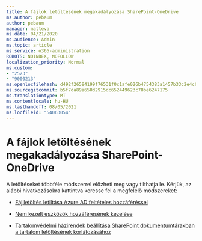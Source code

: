 ```yaml
---
title: A fájlok letöltésének megakadályozása SharePoint-OneDrive
ms.author: pebaum
author: pebaum
manager: matteva
ms.date: 04/21/2020
ms.audience: Admin
ms.topic: article
ms.service: o365-administration
ROBOTS: NOINDEX, NOFOLLOW
localization_priority: Normal
ms.custom:
- "2523"
- "9000213"
ms.openlocfilehash: d492f26584199f76531f0c1afe026b4754383a1457b33c2e4c643fb13977b319
ms.sourcegitcommit: b5f7da89a650d2915dc652449623c78be6247175
ms.translationtype: MT
ms.contentlocale: hu-HU
ms.lasthandoff: 08/05/2021
ms.locfileid: "54063054"
---
```

# <a name="prevent-files-from-being-downloaded-from-sharepoint-or-onedrive"></a>A fájlok letöltésének megakadályozása SharePoint-OneDrive

A letöltéseket többféle módszerrel előzheti meg vagy tilthatja le. Kérjük, az alábbi hivatkozásokra kattintva keresse fel a megfelelő módszereket:

- [Fájlletöltés letiltása Azure AD feltételes hozzáféréssel](https://docs.microsoft.com/cloud-app-security/use-case-proxy-block-session-aad#create-a-block-download-policy-for-unmanaged-devices)

- [Nem kezelt eszközök hozzáférésének kezelése](https://docs.microsoft.com/sharepoint/control-access-from-unmanaged-devices)

- [Tartalomvédelmi házirendek beállítása SharePoint dokumentumtárakban a tartalom letöltésének korlátozásához](https://docs.microsoft.com/microsoft-365/compliance/set-up-irm-in-sp-admin-center)
